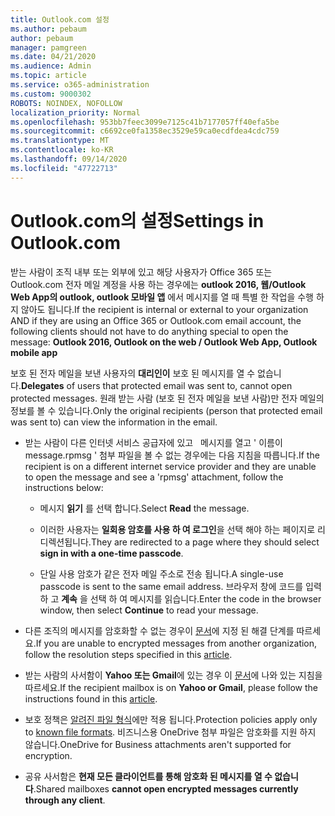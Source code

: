 ```yaml
---
title: Outlook.com 설정
ms.author: pebaum
author: pebaum
manager: pamgreen
ms.date: 04/21/2020
ms.audience: Admin
ms.topic: article
ms.service: o365-administration
ms.custom: 9000302
ROBOTS: NOINDEX, NOFOLLOW
localization_priority: Normal
ms.openlocfilehash: 953bb7feec3099e7125c41b7177057ff40efa5be
ms.sourcegitcommit: c6692ce0fa1358ec3529e59ca0ecdfdea4cdc759
ms.translationtype: MT
ms.contentlocale: ko-KR
ms.lasthandoff: 09/14/2020
ms.locfileid: "47722713"
---
```

# <a name="settings-in-outlookcom"></a><span data-ttu-id="0d902-102">Outlook.com의 설정</span><span class="sxs-lookup"><span data-stu-id="0d902-102">Settings in Outlook.com</span></span>

<span data-ttu-id="0d902-103">받는 사람이 조직 내부 또는 외부에 있고 해당 사용자가 Office 365 또는 Outlook.com 전자 메일 계정을 사용 하는 경우에는 **outlook 2016, 웹/Outlook Web App의 outlook, outlook 모바일 앱** 에서 메시지를 열 때 특별 한 작업을 수행 하지 않아도 됩니다.</span><span class="sxs-lookup"><span data-stu-id="0d902-103">If the recipient is internal or external to your organization AND if they are using an Office 365 or Outlook.com email account, the following clients should not have to do anything special to open the message: **Outlook 2016, Outlook on the web / Outlook Web App, Outlook mobile app**</span></span>

<span data-ttu-id="0d902-104">보호 된 전자 메일을 보낸 사용자의 **대리인이** 보호 된 메시지를 열 수 없습니다.</span><span class="sxs-lookup"><span data-stu-id="0d902-104">**Delegates** of users that protected email was sent to, cannot open protected messages.</span></span> <span data-ttu-id="0d902-105">원래 받는 사람 (보호 된 전자 메일을 보낸 사람)만 전자 메일의 정보를 볼 수 있습니다.</span><span class="sxs-lookup"><span data-stu-id="0d902-105">Only the original recipients (person that protected email was sent to) can view the information in the email.</span></span>

- <span data-ttu-id="0d902-106">받는 사람이 다른 인터넷 서비스 공급자에 있고 &nbsp; 메시지를 열고 ' 이름이 message.rpmsg ' 첨부 파일을 볼 수 없는 경우에는 다음 지침을 따릅니다.</span><span class="sxs-lookup"><span data-stu-id="0d902-106">If the recipient is on a different internet service provider and they are&nbsp;unable to open the message and see a 'rpmsg' attachment, follow the instructions below:</span></span>
    
    - <span data-ttu-id="0d902-107">메시지 **읽기** 를 선택 합니다.</span><span class="sxs-lookup"><span data-stu-id="0d902-107">Select **Read** the message.</span></span>
    
    - <span data-ttu-id="0d902-108">이러한 사용자는 **일회용 암호를 사용 하 여 로그인**을 선택 해야 하는 페이지로 리디렉션됩니다.</span><span class="sxs-lookup"><span data-stu-id="0d902-108">They are redirected to a page where they should select **sign in with a one-time passcode**.</span></span>
    
    - <span data-ttu-id="0d902-109">단일 사용 암호가 같은 전자 메일 주소로 전송 됩니다.</span><span class="sxs-lookup"><span data-stu-id="0d902-109">A single-use passcode is sent to the same email address.</span></span> <span data-ttu-id="0d902-110">브라우저 창에 코드를 입력 하 고 **계속** 을 선택 하 여 메시지를 읽습니다.</span><span class="sxs-lookup"><span data-stu-id="0d902-110">Enter the code in the browser window, then select **Continue** to read your message.</span></span>

- <span data-ttu-id="0d902-111">다른 조직의 메시지를 암호화할 수 없는 경우이 [문서](https://support.office.com/article/known-issues-opening-irm-protected-emails-sent-from-users-in-other-office-365-organizations-0dec0593-a05d-4aa2-8445-9311ebab3164)에 지정 된 해결 단계를 따르세요.</span><span class="sxs-lookup"><span data-stu-id="0d902-111">If you are unable to encrypted messages from another organization, follow the resolution steps specified in this [article](https://support.office.com/article/known-issues-opening-irm-protected-emails-sent-from-users-in-other-office-365-organizations-0dec0593-a05d-4aa2-8445-9311ebab3164).</span></span>

- <span data-ttu-id="0d902-112">받는 사람의 사서함이 **Yahoo 또는 Gmail**에 있는 경우 </span> 이 [문서](https://support.office.com/article/how-do-i-open-a-protected-message-1157a286-8ecc-4b1e-ac43-2a608fbf3098)에 나와 있는 지침을 따르세요.</span><span class="sxs-lookup"><span data-stu-id="0d902-112">If the recipient mailbox is on **Yahoo or Gmail**, please follow the instructions</span> found in this [article](https://support.office.com/article/how-do-i-open-a-protected-message-1157a286-8ecc-4b1e-ac43-2a608fbf3098).</span></span>

- <span data-ttu-id="0d902-113">보호 정책은 [알려진 파일 형식](https://docs.microsoft.com/azure/information-protection/rms-client/client-admin-guide-file-types)에만 적용 됩니다.</span><span class="sxs-lookup"><span data-stu-id="0d902-113">Protection policies apply only to [known file formats](https://docs.microsoft.com/azure/information-protection/rms-client/client-admin-guide-file-types).</span></span> <span data-ttu-id="0d902-114">비즈니스용 OneDrive 첨부 파일은 암호화를 지원 하지 않습니다.</span><span class="sxs-lookup"><span data-stu-id="0d902-114">OneDrive for Business attachments aren't supported for encryption.</span></span>

- <span data-ttu-id="0d902-115">공유 사서함은 **현재 모든 클라이언트를 통해 암호화 된 메시지를 열 수 없습니다**.</span><span class="sxs-lookup"><span data-stu-id="0d902-115">Shared mailboxes **cannot open encrypted messages currently through any client**.</span></span> 
